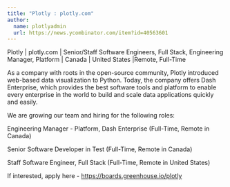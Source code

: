 ```yaml
---
title: "Plotly : plotly.com"
author:
  name: plotlyadmin
  url: https://news.ycombinator.com/item?id=40563601
---
```

Plotly | plotly.com | Senior&#x2F;Staff Software Engineers, Full Stack, Engineering Manager, Platform | Canada | United States |Remote, Full-Time

As a company with roots in the open-source community, Plotly introduced web-based data visualization to Python. Today, the company offers Dash Enterprise, which provides the best software tools and platform to enable every enterprise in the world to build and scale data applications quickly and easily.

We are growing our team and hiring for the following roles:

Engineering Manager - Platform, Dash Enterprise (Full-Time, Remote in Canada)

Senior Software Developer in Test (Full-Time, Remote in Canada)

Staff Software Engineer, Full Stack (Full-Time, Remote in United States)

If interested, apply here - <a href="https:&#x2F;&#x2F;boards.greenhouse.io&#x2F;plotly" rel="nofollow">https:&#x2F;&#x2F;boards.greenhouse.io&#x2F;plotly</a>
